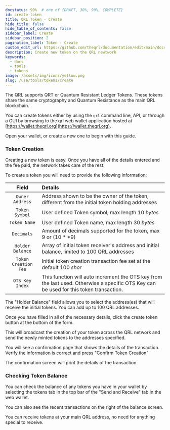 ```yaml
---
docstatus: 90%  # one of {DRAFT, 30%, 90%, COMPLETE}
id: create-token
title: QRL Token - Create
hide_title: false
hide_table_of_contents: false
sidebar_label: Create
sidebar_position: 2
pagination_label: Token - Create
custom_edit_url: https://github.com/theqrl/documentation/edit/main/docs/Use/Tools/tokens/create-token.md
description: Create new token on the QRL newtwork
keywords:
  - docs
  - tools
  - tokens
image: /assets/img/icons/yellow.png
slug: /use/tools/tokens/create
---
```


The QRL supports QRT or Quantum Resistant Ledger Tokens. These tokens share the same cryptography and Quantum Resistance as the main QRL blockchain. 

You can create tokens either by using the `qrl` command line, API, or through a GUI by browsing to the qrl web wallet application hosted at [https://wallet.theqrl.org](https://wallet.theqrl.org). 

Open your wallet, or create a new one to begin with this guide.

### Token Creation

Creating a new token is easy. Once you have all of the details entered and the fee paid, the network takes care of the rest. 

To create a token you will need to provide the following information:

| Field |  Details | 
| :--: |  :--- |
| `Owner Address` |  Address shown to be the owner of the token, different from the initial token holding addresses |
| `Token Symbol` |  User defined Token symbol, max length $10$ $bytes$ |
| `Token Name` |  User defined Token name, max length $30$ $bytes$ |
| `Decimals` |  Amount of decimals supported for the token, max $9$ or $(10 ** 9)$|
| `Holder Balance` |  Array of initial token receiver's address and initial balance, limited to 100 QRL addresses |
| `Token Creation Fee` |  Initial token creation transaction fee set at the default $100$ $shor$|
| `OTS Key Index` |  This function will auto increment the OTS key from the last used. Otherwise a specific OTS Key can be used for this token transaction. |

The "Holder Balance" field allows you to select the address(es) that will receive the initial tokens. You can add up to 100 QRL addresses. 

Once you have filled in all of the necessary details, click the create token button at the bottom of the form. 

This will broadcast the creation of your token across the QRL network and send the newly minted tokens to the addresses specified.

You will see a confirmation page that shows the details of the transaction. Verify the information is correct and press "Confirm Token Creation"

The confirmation screen will print the details of the transaction.

### Checking Token Balance

You can check the balance of any tokens you have in your wallet by selecting the tokens tab in the top bar of the "Send and Receive" tab in the web wallet.

You can also see the recent transactions on the right of the balance screen.

You can receive tokens at your main QRL address, no need for anything special to receive.
